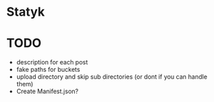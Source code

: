 Statyk
======


# TODO
* description for each post
* fake paths for buckets
* upload directory and skip sub directories (or dont if you can handle them)
* Create Manifest.json?